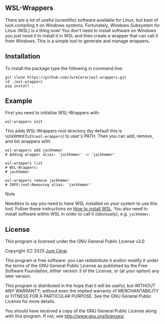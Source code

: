 ## WSL-Wrappers

There are a lot of useful (scientific) software available for Linux, but best of luck compiling it on Windows systems. Fortunately, Windows Subsystem for Linux (WSL) is a thing now! You don't need to install software on Windows you just need it to install it in WSL and then create a wrapper that can call it from Windows. This is a simple tool to generate and manage wrappers. 

## Installation

To install the package type the following in command line:

```shell
git clone https://github.com/JureCerar/wsl-wrappers.git
cd ./wsl-wrappers
pip install .
```

## Example

First you need to initialize WSL-Wrappers with:

```shell
wsl-wrappers init
```

This adds WSL-Wrappers root directory (by default this is `%USERPROFILE%\wsl-wrappers`) to user's PATH. Then you can add, remove, and list wrappers with: 

```shell
wsl-wrappers add jackhmmer
# Adding wrapper alias: 'jackhmmer' -> 'jackhmmer'

wsl-wrappers list
# WSL-Wrappers:
# jackhmmer

wsl-wrappers remove jackhmmer
# INFO:root:Removing alias: 'jackhmmer'
```

> [!NOTE]
> Needless to say you need to have WSL installed on your system to use this tool. Follow these instructions on [How to install WSL](https://learn.microsoft.com/en-us/windows/wsl/install). You also need to install software within WSL in order to call it (obviously), e.g. `jackhmmer`.

## License

This program is licensed under the GNU General Public License v3.0

Copyright (C) 2025 [Jure Cerar](https://github.com/JureCerar)

This program is free software: you can redistribute it and/or modify it under the terms of the GNU General Public License as published by the Free Software Foundation, either version 3 of the License, or (at your option) any later version.

This program is distributed in the hope that it will be useful, but WITHOUT ANY WARRANTY; without even the implied warranty of MERCHANTABILITY or FITNESS FOR A PARTICULAR PURPOSE. See the GNU General Public License for more details.

You should have received a copy of the GNU General Public License along with this program. If not, see http://www.gnu.org/licenses/.